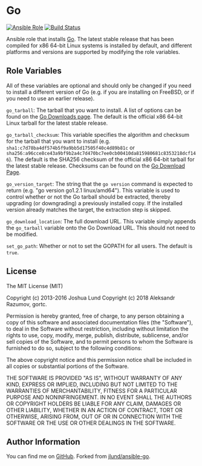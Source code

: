 Go
========

[![Ansible Role](https://img.shields.io/ansible/role/24183.svg)](https://galaxy.ansible.com/gortc/go/)
[![Build Status](https://travis-ci.com/gortc/ansible-go.svg?branch=master)](https://travis-ci.com/gortc/ansible-go)

Ansible role that installs [Go](https://golang.org/). The latest stable release that has been compiled for x86 64-bit Linux systems is installed by default, and different platforms and versions are supported by modifying the role variables.

Role Variables
--------------

All of these variables are optional and should only be changed if you need to install a different version of Go (e.g. if you are installing on FreeBSD, or if you need to use an earlier release).

`go_tarball`: The tarball that you want to install. A list of options can be found on the [Go Downloads page](https://golang.org/dl/). The default is the official x86 64-bit Linux tarball for the latest stable release.

`go_tarball_checksum`: This variable specifies the algorithm and checksum for the tarball that you want to install (e.g. `sha1:c7d78ba4df574b5f9a9bb5d17505f40c4d89b81c` or `sha256:a96cce8ce43a9bf9b2a4c7d470bc7ee0cb00410da815980681c8353218dcf146`). The default is the SHA256 checksum of the official x86 64-bit tarball for the latest stable release. Checksums can be found on the [Go Download Page](https://golang.org/dl/).

`go_version_target`: The string that the `go version` command is expected to return (e.g. "go version go1.2.1 linux/amd64"). This variable is used to control whether or not the Go tarball should be extracted, thereby upgrading (or downgrading) a previously installed copy. If the installed version already matches the target, the extraction step is skipped.

`go_download_location`: The full download URL. This variable simply appends the `go_tarball` variable onto the Go Download URL. This should not need to be modified.

`set_go_path`: Whether or not to set the GOPATH for all users. The default is `true`.

License
-------

The MIT License (MIT)

Copyright (c) 2013-2016 Joshua Lund
Copyright (c) 2018 Aleksandr Razumov, gortc.

Permission is hereby granted, free of charge, to any person obtaining a copy of this software and associated documentation files (the "Software"), to deal in the Software without restriction, including without limitation the rights to use, copy, modify, merge, publish, distribute, sublicense, and/or sell copies of the Software, and to permit persons to whom the Software is furnished to do so, subject to the following conditions:

The above copyright notice and this permission notice shall be included in all copies or substantial portions of the Software.

THE SOFTWARE IS PROVIDED "AS IS", WITHOUT WARRANTY OF ANY KIND, EXPRESS OR IMPLIED, INCLUDING BUT NOT LIMITED TO THE WARRANTIES OF MERCHANTABILITY, FITNESS FOR A PARTICULAR PURPOSE AND NONINFRINGEMENT. IN NO EVENT SHALL THE AUTHORS OR COPYRIGHT HOLDERS BE LIABLE FOR ANY CLAIM, DAMAGES OR OTHER LIABILITY, WHETHER IN AN ACTION OF CONTRACT, TORT OR OTHERWISE, ARISING FROM, OUT OF OR IN CONNECTION WITH THE SOFTWARE OR THE USE OR OTHER DEALINGS IN THE SOFTWARE.

Author Information
------------------

You can find me on [GitHub](https://github.com/ernado/). Forked from [jlund/ansible-go](https://github.com/jlund/ansible-go).
